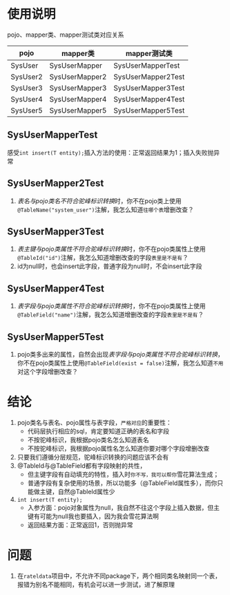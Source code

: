 # 使用说明
pojo、mapper类、mapper测试类对应关系

| pojo     | mapper类        | mapper测试类          |
|----------|----------------|--------------------|
| SysUser  | SysUserMapper  | SysUserMapperTest  |
| SysUser2 | SysUserMapper2 | SysUserMapper2Test |
| SysUser3 | SysUserMapper3 | SysUserMapper3Test |
| SysUser4 | SysUserMapper4 | SysUserMapper4Test |
| SysUser5 | SysUserMapper5 | SysUserMapper5Test |

## SysUserMapperTest
感受`int insert(T entity);`插入方法的使用：正常返回结果为1；插入失败抛异常
## SysUserMapper2Test
1. *表名与pojo类名不符合驼峰标识转换*时，你不在pojo类上使用`@TableName("system_user")`注解，我怎么知道`往哪个表`增删改查？
## SysUserMapper3Test
1. *表主键与pojo类属性不符合驼峰标识转换*时，你不在pojo类属性上使用`@TableId("id")`注解，我怎么知道增删改查的字段`表里是不是有`？
2. id为null时，也会insert此字段，普通字段为null时，不会insert此字段
## SysUserMapper4Test
1. *表字段与pojo类属性不符合驼峰标识转换*时，你不在pojo类属性上使用`@TableField("name")`注解，我怎么知道增删改查的字段`表里是不是有`？
## SysUserMapper5Test
1. pojo类多出来的属性，自然会出现*表字段与pojo类属性不符合驼峰标识转换*，你不在pojo类属性上使用`@TableField(exist = false)`注解，我怎么知道`不用`对这个字段增删改查？

# 结论
1. pojo类名与表名、pojo属性与表字段，`严格对应`的重要性：
    * 代码层执行相应的sql，肯定要知道正确的表名和字段
    * 不按驼峰标识，我根据pojo类名怎么知道表名
    * 不按驼峰标识，我根据pojo属性名怎么知道你要对哪个字段增删改查
2. 只要我们遵循分层规范，驼峰标识转换的问题应该不会有
3. @TableId与@TableField都有字段映射的共性，
   * 但主键字段有自动填充的特性，插入时`你不写，我可以帮你`雪花算法生成；
   * 普通字段有复杂使用的场景，所以功能多（@TableField属性多），而你只能做主键，自然@TableId属性少
4. `int insert(T entity);`
   * 入参方面：pojo对象属性为null，我自然不往这个字段上插入数据，但主键有可能为null我也要插入，因为我会雪花算法啊
   * 返回结果方面：正常返回1，否则抛异常
# 问题
1. 在`rateldata`项目中，不允许不同package下，两个相同类名映射同一个表，报错为别名不能相同，有机会可以进一步测试，进了解原理